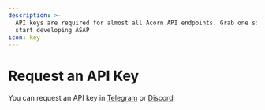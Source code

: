 ```yaml
---
description: >-
  API keys are required for almost all Acorn API endpoints. Grab one so you can
  start developing ASAP
icon: key
---
```


# Request an API Key

You can request an API key in [Telegram](https://t.me/+v1I68KO6fSpiZmQx) or [Discord](https://discord.gg/BRxeHgm5q7)
